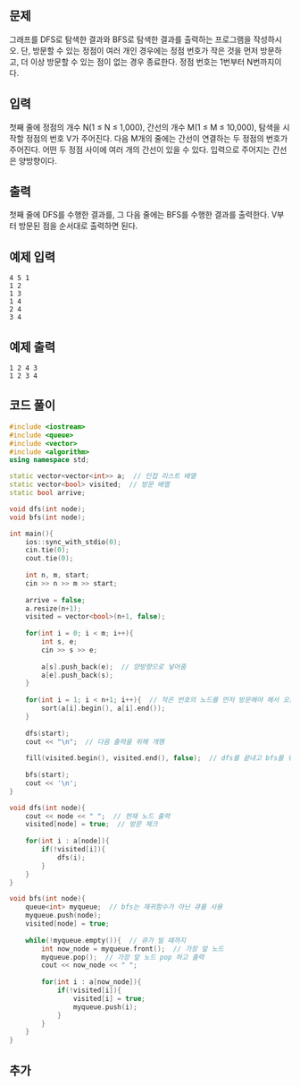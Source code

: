 ## 문제 
그래프를 DFS로 탐색한 결과와 BFS로 탐색한 결과를 출력하는 프로그램을 작성하시오. 단, 방문할 수 있는 정점이 여러 개인 경우에는 정점 번호가 작은 것을 먼저 방문하고, 더 이상 방문할 수 있는 점이 없는 경우 종료한다. 정점 번호는 1번부터 N번까지이다.


## 입력
첫째 줄에 정점의 개수 N(1 ≤ N ≤ 1,000), 간선의 개수 M(1 ≤ M ≤ 10,000), 탐색을 시작할 정점의 번호 V가 주어진다. 다음 M개의 줄에는 간선이 연결하는 두 정점의 번호가 주어진다. 어떤 두 정점 사이에 여러 개의 간선이 있을 수 있다. 입력으로 주어지는 간선은 양방향이다.


## 출력
첫째 줄에 DFS를 수행한 결과를, 그 다음 줄에는 BFS를 수행한 결과를 출력한다. V부터 방문된 점을 순서대로 출력하면 된다.


## 예제 입력 
```
4 5 1
1 2
1 3
1 4
2 4
3 4
```

## 예제 출력  
```
1 2 4 3
1 2 3 4
```
## 코드 풀이
```c++
#include <iostream>
#include <queue>
#include <vector>
#include <algorithm>
using namespace std;

static vector<vector<int>> a;  // 인접 리스트 배열
static vector<bool> visited;  // 방문 배열
static bool arrive;  

void dfs(int node);
void bfs(int node);

int main(){
    ios::sync_with_stdio(0);
    cin.tie(0);
    cout.tie(0);
    
    int n, m, start;
    cin >> n >> m >> start;
    
    arrive = false;
    a.resize(n+1);
    visited = vector<bool>(n+1, false);
    
    for(int i = 0; i < m; i++){
        int s, e;
        cin >> s >> e;
        
        a[s].push_back(e);  // 양방향으로 넣어줌
        a[e].push_back(s);
    }
    
    for(int i = 1; i < n+1; i++){  // 작은 번호의 노드를 먼저 방문해야 해서 오름차순 정렬
        sort(a[i].begin(), a[i].end());
    }
    
    dfs(start);
    cout << "\n";  // 다음 출력을 위해 개행
    
    fill(visited.begin(), visited.end(), false);  // dfs를 끝내고 bfs를 위해 방문 배열 초기화
    
    bfs(start);
    cout << '\n';
}

void dfs(int node){
    cout << node << " ";  // 현재 노드 출력
    visited[node] = true;  // 방문 체크
    
    for(int i : a[node]){
        if(!visited[i]){
            dfs(i);
        }
    }
}

void bfs(int node){
    queue<int> myqueue;  // bfs는 재귀함수가 아닌 큐를 사용
    myqueue.push(node);  
    visited[node] = true;
    
    while(!myqueue.empty()){  // 큐가 빌 때까지
        int now_node = myqueue.front();  // 가장 앞 노드
        myqueue.pop();  // 가장 앞 노드 pop 하고 출력
        cout << now_node << " ";
        
        for(int i : a[now_node]){
            if(!visited[i]){
                visited[i] = true;
                myqueue.push(i);
            }
        }
    }
}

```
## 추가

